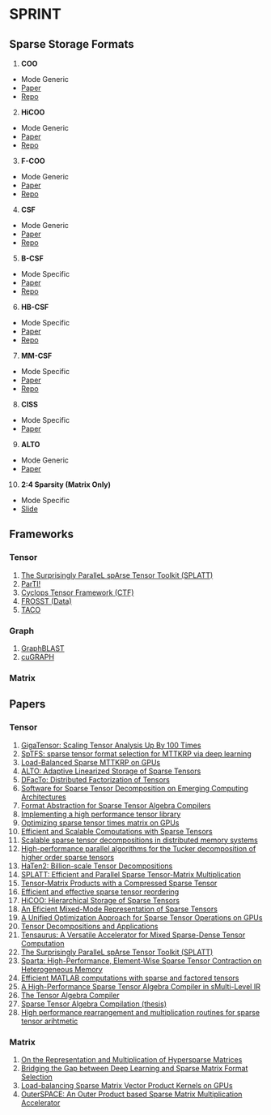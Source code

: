# SPRINT

## Sparse Storage Formats

1. **COO**
- Mode Generic
- [Paper](https://old-www.sandia.gov/~tgkolda/pubs/pubfiles/SAND2006-7592.pdf)
- [Repo](https://github.com/hpcgarage/ParTI)

2. **HiCOO**
- Mode Generic
- [Paper](http://fruitfly1026.github.io/static/files/sc18-li.pdf)
- [Repo](https://github.com/hpcgarage/ParTI)

3. **F-COO**
- Mode Generic
- [Paper](https://par.nsf.gov/servlets/purl/10049150)
- [Repo](https://github.com/kobeliu85/mttkrp-gpu)

4. **CSF**
- Mode Generic
- [Paper](https://par.nsf.gov/servlets/purl/10049150)
- [Repo](https://github.com/ShadenSmith/splatt)

5. **B-CSF**
- Mode Specific
- [Paper](https://arxiv.org/pdf/1904.03329.pdf)
- [Repo](https://github.com/isratnisa/B-CSF)

6. **HB-CSF**
- Mode Specific
- [Paper](https://arxiv.org/pdf/1904.03329.pdf)
- [Repo](https://github.com/isratnisa/B-CSF)

7. **MM-CSF**
- Mode Specific
- [Paper](https://dl.acm.org/doi/pdf/10.1145/3295500.3356216)
- [Repo](https://github.com/isratnisa/MM-CSF)

8. **CISS**
- Mode Specific
- [Paper](https://www.csl.cornell.edu/~zhiruz/pdfs/tensaurus-hpca2020.pdf)

9. **ALTO**
- Mode Generic
- [Paper](https://arxiv.org/pdf/2102.10245.pdf)

10. **2:4 Sparsity (Matrix Only)**
- Mode Specific
- [Slide](https://drive.google.com/file/d/1ORZ_arxlqMYiD-_eSRjRyY0Wdmpu4eZG/view)

## Frameworks

### Tensor
1. [The Surprisingly ParalleL spArse Tensor Toolkit (SPLATT)](https://github.com/ShadenSmith/splatt)
2. [ParTI!](https://github.com/hpcgarage/ParTI)
3. [Cyclops Tensor Framework (CTF)](https://github.com/cyclops-community/ctf)
4. [FROSST (Data)](http://frostt.io/)
4. [TACO](http://tensor-compiler.org/)

### Graph
1. [GraphBLAST](https://github.com/gunrock/graphblast)
2. [cuGRAPH](https://github.com/rapidsai/cugraph)

### Matrix

## Papers

### Tensor

1. [GigaTensor: Scaling Tensor Analysis Up By 100 Times](https://www.cs.cmu.edu/~christos/PUBLICATIONS/kdd12-gigatensor.pdf)
2. [SpTFS: sparse tensor format selection for MTTKRP via deep learning](https://dl.acm.org/doi/abs/10.5555/3433701.3433724)
3. [Load-Balanced Sparse MTTKRP on GPUs](https://arxiv.org/pdf/1904.03329.pdf)
4. [ALTO: Adaptive Linearized Storage of Sparse Tensors](https://arxiv.org/pdf/2102.10245.pdf)
5. [DFacTo: Distributed Factorization of Tensors](https://arxiv.org/pdf/1406.4519.pdf)
6. [Software for Sparse Tensor Decomposition on Emerging Computing Architectures](https://arxiv.org/pdf/1809.09175.pdf)
7. [Format Abstraction for Sparse Tensor Algebra Compilers](https://arxiv.org/pdf/1804.10112.pdf)
8. [Implementing a high performance tensor library](https://downloads.hindawi.com/journals/sp/2003/205264.pdf)
9. [Optimizing sparse tensor times matrix on GPUs](https://www.sciencedirect.com/science/article/abs/pii/S0743731518305161)
10. [Efficient and Scalable Computations with Sparse Tensors](http://www.ieee-hpec.org/2012/index_htm_files/Baskaranpaper.pdf)
11. [Scalable sparse tensor decompositions in distributed memory systems](https://hal.inria.fr/hal-01148202v2/document)
12. [High-performance parallel algorithms for the Tucker decomposition of higher order sparse tensors](https://hal.inria.fr/hal-01219316/document)
13. [HaTen2: Billion-scale Tensor Decompositions](https://www.cs.ucr.edu/~epapalex/papers/haten2_icde2015.pdf)
14. [SPLATT: Efficient and Parallel Sparse Tensor-Matrix Multiplication](https://conservancy.umn.edu/bitstream/handle/11299/215973/15-008.pdf;jsessionid=0DB8D6E0AE1089BFB9B6C410AA9F1A3F?sequence=1)
15. [Tensor-Matrix Products with a Compressed Sparse Tensor](https://dl.acm.org/doi/pdf/10.1145/2833179.2833183)
16. [Efficient and effective sparse tensor reordering](https://hal.inria.fr/hal-02306569/document)
17. [HiCOO: Hierarchical Storage of Sparse Tensors](http://fruitfly1026.github.io/static/files/sc18-li.pdf)
18. [An Eficient Mixed-Mode Representation of Sparse Tensors](https://par.nsf.gov/servlets/purl/10172913)
19. [A Unified Optimization Approach for Sparse Tensor Operations on GPUs](https://par.nsf.gov/servlets/purl/10049150)
20. [Tensor Decompositions and Applications](https://www.kolda.net/publication/TensorReview.pdf)
21. [Tensaurus: A Versatile Accelerator for Mixed Sparse-Dense Tensor Computation](https://www.csl.cornell.edu/~zhiruz/pdfs/tensaurus-hpca2020.pdf)
22. [The Surprisingly ParalleL spArse Tensor Toolkit (SPLATT)](https://github.com/ShadenSmith/splatt)
23. [Sparta: High-Performance, Element-Wise Sparse Tensor Contraction on Heterogeneous Memory](http://pasalabs.org/papers/2021/ppopp21_sparta.pdf)
24. [Efficient MATLAB computations with sparse and factored tensors](https://old-www.sandia.gov/~tgkolda/pubs/pubfiles/SAND2006-7592.pdf)
25. [A High-Performance Sparse Tensor Algebra Compiler in sMulti-Level IR](https://arxiv.org/pdf/2102.05187.pdf)
26. [The Tensor Algebra Compiler](https://dl.acm.org/doi/pdf/10.1145/3133901)
27. [Sparse Tensor Algebra Compilation (thesis)](http://fredrikbk.com/publications/kjolstad-thesis.pdf)
28. [High performance rearrangement and multiplication routines for sparse tensor arihtmetic](https://arxiv.org/pdf/1802.02619.pdf)

### Matrix
1. [On the Representation and Multiplication of Hypersparse Matrices](https://crd.lbl.gov/assets/pubs_presos/hypersparse-ipdps08.pdf)
2. [Bridging the Gap between Deep Learning and Sparse Matrix Format Selection](https://people.engr.ncsu.edu/xshen5/Publications/ppopp18.pdf)
3. [Load-balancing Sparse Matrix Vector Product Kernels on GPUs](https://dl.acm.org/doi/pdf/10.1145/3380930)
4. [OuterSPACE: An Outer Product based Sparse Matrix Multiplication Accelerator](http://tnm.engin.umich.edu/wp-content/uploads/sites/353/2018/10/2018.02.outerspace.pdf)

